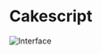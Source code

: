 # Cakescript
![Interface](https://user-images.githubusercontent.com/79107524/236104387-216465e0-7d29-4010-a538-146f8ad90300.jpeg)
